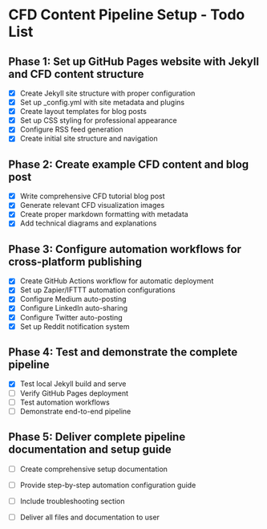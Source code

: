 # CFD Content Pipeline Setup - Todo List

## Phase 1: Set up GitHub Pages website with Jekyll and CFD content structure
- [x] Create Jekyll site structure with proper configuration
- [x] Set up _config.yml with site metadata and plugins
- [x] Create layout templates for blog posts
- [x] Set up CSS styling for professional appearance
- [x] Configure RSS feed generation
- [x] Create initial site structure and navigation

## Phase 2: Create example CFD content and blog post
- [x] Write comprehensive CFD tutorial blog post
- [x] Generate relevant CFD visualization images
- [x] Create proper markdown formatting with metadata
- [x] Add technical diagrams and explanations

## Phase 3: Configure automation workflows for cross-platform publishing
- [x] Create GitHub Actions workflow for automatic deployment
- [x] Set up Zapier/IFTTT automation configurations
- [x] Configure Medium auto-posting
- [x] Configure LinkedIn auto-sharing
- [x] Configure Twitter auto-posting
- [x] Set up Reddit notification system

## Phase 4: Test and demonstrate the complete pipeline
- [x] Test local Jekyll build and serve
- [ ] Verify GitHub Pages deployment
- [ ] Test automation workflows
- [ ] Demonstrate end-to-end pipeline

## Phase 5: Deliver complete pipeline documentation and setup guide
- [ ] Create comprehensive setup documentation
- [ ] Provide step-by-step automation configuration guide
- [ ] Include troubleshooting section
- [ ] Deliver all files and documentation to user

